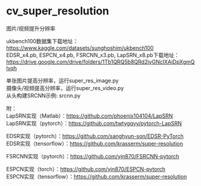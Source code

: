 # cv_super_resolution
图片/视频提升分辨率

ukbench100数据集下载地址：https://www.kaggle.com/datasets/sunghoshim/ukbench100  
EDSR_x4.pb, ESPCN_x4.pb, FSRCNN_x3.pb, LapSRN_x8.pb下载地址：https://drive.google.com/drive/folders/1Tb1QRQ5b8QRd2jyGNcIXAjDpXgmQlvqh

单张图片提高分辨率，运行super_res_image.py  
摄像头/视频提高分辨率，运行super_res_video.py  
从头构建SRCNN示例: srcnn.py  

附：  
LapSRN实现（Matlab）：https://github.com/phoenix104104/LapSRN  
LapSRN实现（pytorch）：https://github.com/twtygqyy/pytorch-LapSRN

EDSR实现（pytorch）：https://github.com/sanghyun-son/EDSR-PyTorch  
EDSR实现（tensorflow）：https://github.com/krasserm/super-resolution

FSRCNN实现（pytorch）：https://github.com/yjn870/FSRCNN-pytorch

ESPCN实现（torch）：https://github.com/yjn870/ESPCN-pytorch  
ESPCN实现（tensorflow）：https://github.com/krasserm/super-resolution

